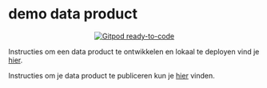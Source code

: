# demo data product

<p align="center">
  <a href="https://gitpod.io/#https://bitbucket.org/cjsm/demo-dataproduct-9f1ad6510aa76f5a/src/0164272c34ee1a8e9bf44b0488f2d97e1b99d6b6/?at=feature%2Ftry-gitpod">
    <img src="https://img.shields.io/badge/Gitpod-ready--to--code-908a85?logo=gitpod" alt="Gitpod ready-to-code" />
  </a>
</p>

Instructies om een data product te ontwikkelen en lokaal te deployen vind je [hier](https://ddt.atlassian.net/wiki/spaces/DDTC/pages/137396225/Data+Product+lokaal+deployen).

Instructies om je data product te publiceren kun je [hier](https://ddt.atlassian.net/wiki/spaces/DDTC/pages/141557829/Getting+Started) vinden.